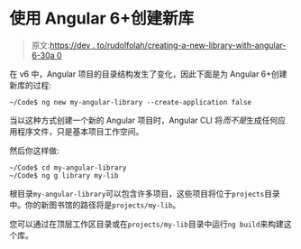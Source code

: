 # 使用 Angular 6+创建新库

> 原文:[https://dev . to/rudolfolah/creating-a-new-library-with-angular-6-30a 0](https://dev.to/rudolfolah/creating-a-new-library-with-angular-6-30a0)

在 v6 中，Angular 项目的目录结构发生了变化，因此下面是为 Angular 6+创建新库的过程:

```
~/Code$ ng new my-angular-library --create-application false 
```

当以这种方式创建一个新的 Angular 项目时，Angular CLI 将*而不是*生成任何应用程序文件，只是基本项目工作空间。

然后你这样做:

```
~/Code$ cd my-angular-library
~/Code$ ng g library my-lib 
```

根目录`my-angular-library`可以包含许多项目，这些项目将位于`projects`目录中。你的新图书馆的路径将是`projects/my-lib`。

您可以通过在顶层工作区目录或在`projects/my-lib`目录中运行`ng build`来构建这个库。